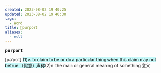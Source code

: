 ```yaml
---
created: 2023-08-02 19:40:25
updated: 2023-08-02 19:40:30
tags:
  - Word
title: 📖purport
aliases:
  - null
---
```


<pre><strong>purport</strong></pre>
[pəˈpɔ:t]
<mark style="background: #ABF7F7A6;">(1)v. to claim to be or do a particular thing when this claim may not betrue （假意）声称</mark>(2)n. the main or general meaning of something 意义
